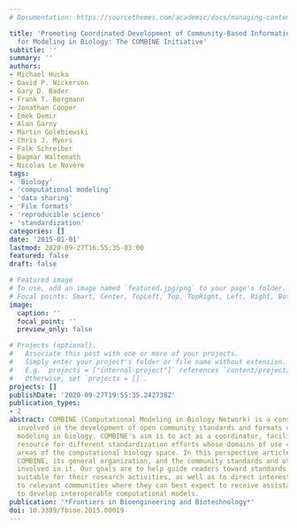 ```yaml
---
# Documentation: https://sourcethemes.com/academic/docs/managing-content/

title: 'Promoting Coordinated Development of Community-Based Information Standards
  for Modeling in Biology: The COMBINE Initiative'
subtitle: ''
summary: ''
authors:
- Michael Hucka
- David P. Nickerson
- Gary D. Bader
- Frank T. Bergmann
- Jonathan Cooper
- Emek Demir
- Alan Garny
- Martin Golebiewski
- Chris J. Myers
- Falk Schreiber
- Dagmar Waltemath
- Nicolas Le Novère
tags:
- 'Biology'
- 'computational modeling'
- 'data sharing'
- 'File formats'
- 'reproducible science'
- 'standardization'
categories: []
date: '2015-01-01'
lastmod: 2020-09-27T16:55:35-03:00
featured: false
draft: false

# Featured image
# To use, add an image named `featured.jpg/png` to your page's folder.
# Focal points: Smart, Center, TopLeft, Top, TopRight, Left, Right, BottomLeft, Bottom, BottomRight.
image:
  caption: ''
  focal_point: ''
  preview_only: false

# Projects (optional).
#   Associate this post with one or more of your projects.
#   Simply enter your project's folder or file name without extension.
#   E.g. `projects = ["internal-project"]` references `content/project/deep-learning/index.md`.
#   Otherwise, set `projects = []`.
projects: []
publishDate: '2020-09-27T19:55:35.242738Z'
publication_types:
- 2
abstract: COMBINE (Computational Modeling in Biology Network) is a consortium of groups
  involved in the development of open community standards and formats used in computational
  modeling in biology. COMBINE's aim is to act as a coordinator, facilitator, and
  resource for different standardization efforts whose domains of use cover related
  areas of the computational biology space. In this perspective article, we summarize
  COMBINE, its general organization, and the community standards and other efforts
  involved in it. Our goals are to help guide readers toward standards that may be
  suitable for their research activities, as well as to direct interested readers
  to relevant communities where they can best expect to receive assistance in how
  to develop interoperable computational models.
publication: '*Frontiers in Bioengineering and Biotechnology*'
doi: 10.3389/fbioe.2015.00019
---
```

